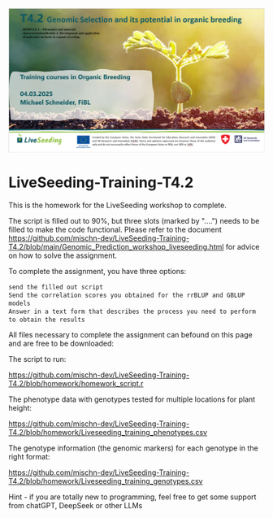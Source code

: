 ![](https://github.com/mischn-dev/LiveSeeding-Training-T4.2/blob/images/Liveseeding_image_github.PNG)

# LiveSeeding-Training-T4.2

This is the homework for the LiveSeeding workshop to complete.

The script is filled out to 90%, but three slots (marked by "....") needs to be filled to make the code functional. Please refer to the document https://github.com/mischn-dev/LiveSeeding-Training-T4.2/blob/main/Genomic_Prediction_workshop_liveseeding.html for advice on how to solve the assignment.

To complete the assignment, you have three options:

    send the filled out script
    Send the correlation scores you obtained for the rrBLUP and GBLUP models
    Answer in a text form that describes the process you need to perform to obtain the results


All files necessary to complete the assignment can befound on this page and are free to be downloaded:

The script to run:

https://github.com/mischn-dev/LiveSeeding-Training-T4.2/blob/homework/homework_script.r

The phenotype data with genotypes tested for multiple locations for plant height:

https://github.com/mischn-dev/LiveSeeding-Training-T4.2/blob/homework/Liveseeding_training_phenotypes.csv

The genotype information (the genomic markers) for each genotype in the right format:

https://github.com/mischn-dev/LiveSeeding-Training-T4.2/blob/homework/Liveseeding_training_genotypes.csv



Hint - if you are totally new to programming, feel free to get some support from chatGPT, DeepSeek or other LLMs
